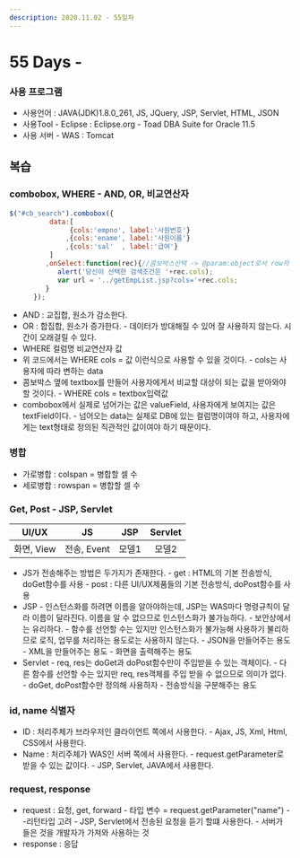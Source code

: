 ```yaml
---
description: 2020.11.02 - 55일차
---
```


# 55 Days -

### 사용 프로그램

* 사용언어 : JAVA\(JDK\)1.8.0\_261, JS, JQuery, JSP, Servlet, HTML, JSON
* 사용Tool  - Eclipse : Eclipse.org - Toad DBA Suite for Oracle 11.5
* 사용 서버 - WAS : Tomcat

## 복습

### combobox, WHERE - AND, OR, 비교연산자

```javascript
$("#cb_search").combobox({
		  data:[
			   {cols:'empno', label:'사원번호'}
			  ,{cols:'ename', label:'사원이름'}
			  ,{cols:'sal'  , label:'급여'}
		  ]
	  	 ,onSelect:function(rec){//콤보박스선택 -> @param:object로서 row의 주소번지를 가짐. row.empno, row.ename
	  		alert('당신이 선택한 검색조건은 '+rec.cols);
			var url = '../getEmpList.jsp?cols='+rec.cols;
	  	 }
	  });
```

* AND : 교집합, 원소가 감소한다.
* OR    : 합집합, 원소가 증가한다. - 데이터가 방대해질 수 있어 잘 사용하지 않는다. 시간이 오래걸릴 수 있다.
* WHERE 컬럼명 비교연산자 값
* 위 코드에서는 WHERE cols = 값 이런식으로 사용할 수 있을 것이다. - cols는 사용자에 따라 변하는 data
* 콤보박스 옆에 textbox를 만들어 사용자에게서 비교할 대상이 되는 값을 받아와야 할 것이다. - WHERE cols = textbox입력값
* combobox에서 실제로 넘어가는 값은 valueField, 사용자에게 보여지는 값은 textField이다. - 넘어오는 data는 실제로 DB에 있는 컬럼명이여야 하고, 사용자에게는 text형태로 정의된 직관적인 값이여야 하기 때문이다.

### 병합

* 가로병합 : colspan = 병합할 셀 수
* 세로병합 : rowspan = 병합할 셀 수

### Get, Post - JSP, Servlet

| UI/UX | JS | JSP | Servlet |
| :---: | :---: | :---: | :---: |
| 화면, View | 전송, Event | 모델1 | 모델2 |

* JS가 전송해주는 방법은 두가지가 존재한다. - get : HTML의 기본 전송방식, doGet함수를 사용 - post : 다른 UI/UX제품들의 기본 전송방식, doPost함수를 사용
* JSP - 인스턴스화를 하려면 이름을 알아야하는데, JSP는 WAS마다 명령규칙이 달라 이름이 달라진다.   이름을 알 수 없으므로 인스턴스화가 불가능하다. - 보안상에서는 유리하다. - 함수를 선언할 수는 있지만 인스턴스화가 불가능해 사용하기 불리하므로 로직, 업무를 처리하는 용도로는 사용하지 않는다. - JSON을 만들어주는 용도 - XML을 만들어주는 용도 - 화면을 출력해주는 용도
* Servlet - req, res는 doGet과 doPost함수만이 주입받을 수 있는 객체이다. - 다른 함수를 선언할 수는 있지만 req, res객체를 주입 받을 수 없으므로 의미가 없다. - doGet, doPost함수만 정의해 사용하자 - 전송방식을 구분해주는 용도

### id, name 식별자

* ID : 처리주체가 브라우저인 클라이언트 쪽에서 사용한다. - Ajax, JS, Xml, Html, CSS에서 사용한다.
* Name : 처리주체가 WAS인 서버 쪽에서 사용한다. - request.getParameter로 받을 수 있는 값이다. - JSP, Servlet, JAVA에서 사용한다.

### request, response

* request : 요청, get, forward - 타입 변수 = request.getParameter\("name"\) --리턴타입 고려 - JSP, Servlet에서 전송된 요청을 듣기 할떄 사용한다. - 서버가 들은 것을 개발자가 가져와 사용하는 것
* response : 응답


